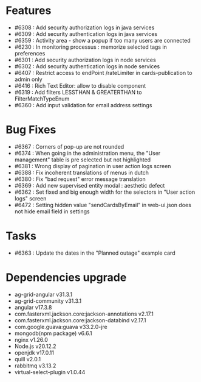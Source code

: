 
# Features

- #6308 : Add security authorization logs in java services
- #6309 : Add security authentication logs in java services
- #6359 : Activity area - show a popup if too many users are connected
- #6230 : In monitoring processus : memorize selected tags in preferences
- #6301 : Add security authorization logs in node services
- #6302 : Add security authentication logs in node services
- #6407 : Restrict access to endPoint /rateLimiter in cards-publication to admin only
- #6416 : Rich Text Editor: allow to disable component
- #6319 : Add filters LESSTHAN & GREATERTHAN to FilterMatchTypeEnum
- #6360 : Add input validation for email address settings

# Bug Fixes

- #6367 : Corners of pop-up are not rounded
- #6374 : When going in the administration menu, the "User management" table is pre selected but not highlighted
- #6381 : Wrong display of pagination in user action logs screen
- #6388 : Fix incoherent translations of menus in dutch
- #6380 : Fix "bad request" error message translation
- #6369 : Add new supervised entity modal : aesthetic defect
- #6362 : Set fixed and big enough width for the selectors in "User action logs" screen
- #6472 : Setting hidden value "sendCardsByEmail" in web-ui.json does not hide email field in settings

# Tasks

- #6363 : Update the dates in the "Planned outage" example card

# Dependencies upgrade

- ag-grid-angular v31.3.1
- ag-grid-community v31.3.1
- angular v17.3.8
- com.fasterxml.jackson.core:jackson-annotations v2.17.1
- com.fasterxml.jackson.core:jackson-databind v2.17.1
- com.google.guava:guava v33.2.0-jre
- mongodb(npm package) v6.6.1
- nginx v1.26.0
- Node.js v20.12.2
- openjdk v17.0.11
- quill v2.0.1
- rabbitmq v3.13.2
- virtual-select-plugin v1.0.44 

